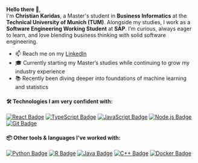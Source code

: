 **Hello there 👋**,  
I'm **Christian Karidas**, a Master's student in **Business Informatics** at the **Technical University of Munich (TUM)**. Alongside my studies, I work as a **Software Engineering Working Student** at **SAP**.
I’m curious, always eager to learn, and love blending business thinking with solid software engineering.

- 📫 Reach me on my [LinkedIn](https://www.linkedin.com/in/christian-karidas/)
- 🎓 Currently starting my Master’s studies while continuing to grow my industry experience
- 📚 Recently been diving deeper into foundations of machine learning and statistics

#### 🛠 Technologies I am very confident with:

[![React Badge](https://img.shields.io/badge/-React-61DBFB?style=for-the-badge&labelColor=black&logo=react&logoColor=61DBFB)](https://reactjs.org)
[![TypeScript Badge](https://img.shields.io/badge/-TypeScript-007acc?style=for-the-badge&labelColor=black&logo=typescript&logoColor=007acc)](https://www.typescriptlang.org)
[![JavaScript Badge](https://img.shields.io/badge/JavaScript-F7DF1E?style=for-the-badge&logo=javascript&logoColor=black)](https://www.javascript.com/)
[![Node.js Badge](https://img.shields.io/badge/Node.js-339933?style=for-the-badge&logo=nodedotjs&logoColor=white)](https://nodejs.org)
[![Git Badge](https://img.shields.io/badge/GIT-E44C30?style=for-the-badge&logo=git&logoColor=white)](https://git-scm.com/)

#### 📦 Other tools & languages I've worked with:

[![Python Badge](https://img.shields.io/badge/Python-3776AB?style=for-the-badge&logo=python&logoColor=white)](https://www.python.org)
[![R Badge](https://img.shields.io/badge/R-276DC3?style=for-the-badge&logo=r&logoColor=white)](https://www.r-project.org)
[![Java Badge](https://img.shields.io/badge/Java-ED8B00?style=for-the-badge&logo=java&logoColor=white)](https://www.java.com)
[![C++ Badge](https://img.shields.io/badge/C++-00599C?style=for-the-badge&logo=c%2b%2b&logoColor=white)](https://isocpp.org)
[![Docker Badge](https://img.shields.io/badge/Docker-2496ED?style=for-the-badge&logo=docker&logoColor=white)](https://www.docker.com)

<!--
**chriskari/chriskari** is a ✨ _special_ ✨ repository because its `README.md` (this file) appears on your GitHub profile.

Here are some ideas to get you started:

- 🔭 I’m currently working on ...
- 🌱 I’m currently learning ...
- 👯 I’m looking to collaborate on ...
- 🤔 I’m looking for help with ...
- 💬 Ask me about ...
- 📫 How to reach me: ...
- 😄 Pronouns: ...
- ⚡ Fun fact: ...
-->
